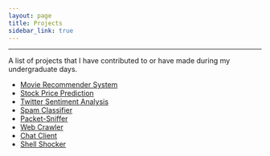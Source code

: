 ```yaml
---
layout: page
title: Projects
sidebar_link: true
---
```

<hr>



A list of projects that I have contributed to or have made during my undergraduate days.


- [Movie Recommender System](https://github.com/azkh93/Movie-Recommender-System)
- [Stock Price Prediction](https://github.com/azkh93/Stock-Price-Prediction)
- [Twitter Sentiment Analysis](https://github.com/azkh93/Twitter-Sentiment-Analysis)
- [Spam Classifier](https://github.com/azkh93/Spam-Ham-Classifier)
- [Packet-Sniffer](https://github.com/azkh93/Packet-Sniffer)
- [Web Crawler](https://github.com/azkh93/Web-Crawler)
- [Chat Client](https://github.com/azkh93/Chat-Client)
- [Shell Shocker](https://github.com/azkh93/Shell-Shocker)
